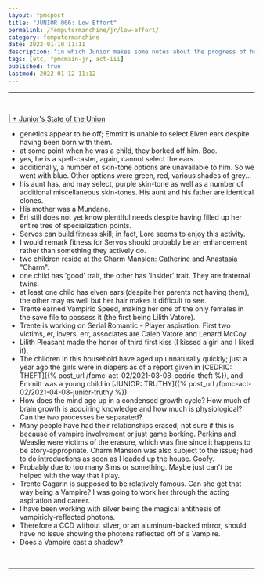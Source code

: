 ```yaml
---
layout: fpmcpost
title: "JUNIOR 006: Low Effort"
permalink: /femputermanchine/jr/low-effort/
category: femputermanchine
date: 2022-01-10 11:11
description: "in which Junior makes some notes about the progress of her save file"
tags: [etc, fpmcmain-jr, act-iii]
published: true
lastmod: 2022-01-12 11:12
---
```

[//]: # (  1/12/22  -added)

*****
<br>
<P style="text-decoration: underline;">| + Junior's State of the Union </p>

* genetics appear to be off; Emmitt is unable to select Elven ears despite having been born with them.
* at some point when he was a child, they borked off him. Boo.
* yes, he is a spell-caster, again, cannot select the ears.
* additionally, a number of skin-tone options are unavailable to him. So we went with blue. Other options were green, red, various shades of grey...
* his aunt has, and may select, purple skin-tone as well as a number of additional miscellaneous skin-tones. His aunt and his father are identical clones.
* His mother was a Mundane.
* Eri still does not yet know plentiful needs despite having filled up her entire tree of specialization points. 
* Servos can build fitness skill; in fact, Lore seems to enjoy this activity.
* I would remark fitness for Servos should probably be an enhancement rather than something they actively do.
* two children reside at the Charm Mansion: Catherine and Anastasia "Charm".
* one child has 'good' trait, the other has 'insider' trait. They are fraternal twins.
* at least one child has elven ears (despite her parents not having them), the other may as well but her hair makes it difficult to see.
* Trente earned Vampiric Speed, making her one of the only females in the save file to possess it (the first being Lilith Vatore).
* Trente is working on Serial Romantic - Player aspiration. First two victims, er, lovers, err, associates are Caleb Vatore and Lenard McCoy.
* Lilith Pleasant made the honor of third first kiss (I kissed a girl and I liked it).
* The children in this household have aged up unnaturally quickly; just a year ago the girls were in diapers as of a report given in [CEDRIC: THEFT]({% post_url /fpmc-act-02/2021-03-08-cedric-theft %}), and Emmitt was a young child in [JUNIOR: TRUTHY]({% post_url /fpmc-act-02/2021-04-08-junior-truthy %}).
* How does the mind age up in a condensed growth cycle? How much of brain growth is acquiring knowledge and how much is physiological? Can the two processes be separated?
* Many people have had their relationships erased; not sure if this is because of vampire involvement or just game borking. Perkins and Weaslie were victims of the erasure, which was fine since it happens to be story-appropriate. Charm Mansion was also subject to the issue; had to do introductions as soon as I loaded up the house. Goofy.
* Probably due to too many Sims or something. Maybe just can't be helped with the way that I play.
* Trente Gagarin is supposed to be relatively famous. Can she get that way being a Vampire? I was going to work her through the acting aspiration and career.
* I have been working with silver being the magical antithesis of vampiricly-reflected photons. 
* Therefore a CCD without silver, or an aluminum-backed mirror, should have no issue showing the photons reflected off of a Vampire.
* Does a Vampire cast a shadow?

<br>

*****

